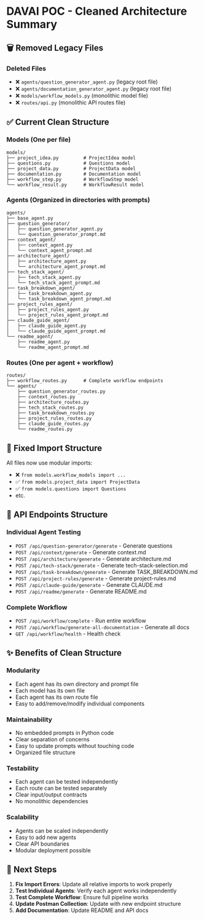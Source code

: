 # DAVAI POC - Cleaned Architecture Summary

## 🗑️ Removed Legacy Files

### Deleted Files

- ❌ `agents/question_generator_agent.py` (legacy root file)
- ❌ `agents/documentation_generator_agent.py` (legacy root file)
- ❌ `models/workflow_models.py` (monolithic model file)
- ❌ `routes/api.py` (monolithic API routes file)

## ✅ Current Clean Structure

### Models (One per file)

```
models/
├── project_idea.py         # ProjectIdea model
├── questions.py            # Questions model
├── project_data.py         # ProjectData model
├── documentation.py        # Documentation model
├── workflow_step.py        # WorkflowStep model
└── workflow_result.py      # WorkflowResult model
```

### Agents (Organized in directories with prompts)

```
agents/
├── base_agent.py
├── question_generator/
│   ├── question_generator_agent.py
│   └── question_generator_prompt.md
├── context_agent/
│   ├── context_agent.py
│   └── context_agent_prompt.md
├── architecture_agent/
│   ├── architecture_agent.py
│   └── architecture_agent_prompt.md
├── tech_stack_agent/
│   ├── tech_stack_agent.py
│   └── tech_stack_agent_prompt.md
├── task_breakdown_agent/
│   ├── task_breakdown_agent.py
│   └── task_breakdown_agent_prompt.md
├── project_rules_agent/
│   ├── project_rules_agent.py
│   └── project_rules_agent_prompt.md
├── claude_guide_agent/
│   ├── claude_guide_agent.py
│   └── claude_guide_agent_prompt.md
└── readme_agent/
    ├── readme_agent.py
    └── readme_agent_prompt.md
```

### Routes (One per agent + workflow)

```
routes/
├── workflow_routes.py      # Complete workflow endpoints
└── agents/
    ├── question_generator_routes.py
    ├── context_routes.py
    ├── architecture_routes.py
    ├── tech_stack_routes.py
    ├── task_breakdown_routes.py
    ├── project_rules_routes.py
    ├── claude_guide_routes.py
    └── readme_routes.py
```

## 🔧 Fixed Import Structure

All files now use modular imports:

- ❌ `from models.workflow_models import ...`
- ✅ `from models.project_data import ProjectData`
- ✅ `from models.questions import Questions`
- etc.

## 🚀 API Endpoints Structure

### Individual Agent Testing

- `POST /api/question-generator/generate` - Generate questions
- `POST /api/context/generate` - Generate context.md
- `POST /api/architecture/generate` - Generate architecture.md
- `POST /api/tech-stack/generate` - Generate tech-stack-selection.md
- `POST /api/task-breakdown/generate` - Generate TASK_BREAKDOWN.md
- `POST /api/project-rules/generate` - Generate project-rules.md
- `POST /api/claude-guide/generate` - Generate CLAUDE.md
- `POST /api/readme/generate` - Generate README.md

### Complete Workflow

- `POST /api/workflow/complete` - Run entire workflow
- `POST /api/workflow/generate-all-documentation` - Generate all docs
- `GET /api/workflow/health` - Health check

## ✨ Benefits of Clean Structure

### Modularity

- Each agent has its own directory and prompt file
- Each model has its own file
- Each agent has its own route file
- Easy to add/remove/modify individual components

### Maintainability

- No embedded prompts in Python code
- Clear separation of concerns
- Easy to update prompts without touching code
- Organized file structure

### Testability

- Each agent can be tested independently
- Each route can be tested separately
- Clear input/output contracts
- No monolithic dependencies

### Scalability

- Agents can be scaled independently
- Easy to add new agents
- Clear API boundaries
- Modular deployment possible

## 🔄 Next Steps

1. **Fix Import Errors**: Update all relative imports to work properly
2. **Test Individual Agents**: Verify each agent works independently
3. **Test Complete Workflow**: Ensure full pipeline works
4. **Update Postman Collection**: Update with new endpoint structure
5. **Add Documentation**: Update README and API docs
